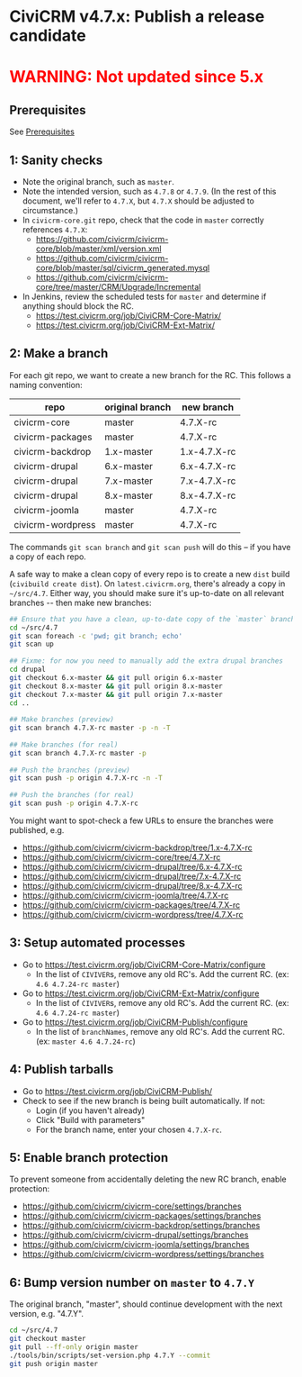 # CiviCRM v4.7.x: Publish a release candidate

#  <span style="color:red">__WARNING__: Not updated since 5.x</span>


## Prerequisites

See [Prerequisites](any-prereq.md)

## 1: Sanity checks

* Note the original branch, such as `master`.
* Note the intended version, such as `4.7.8` or `4.7.9`. (In the rest of this document, we'll refer to `4.7.X`, but `4.7.X` should be adjusted to circumstance.)
* In `civicrm-core.git` repo, check that the code in `master` correctly references `4.7.X`:
    * https://github.com/civicrm/civicrm-core/blob/master/xml/version.xml
    * https://github.com/civicrm/civicrm-core/blob/master/sql/civicrm_generated.mysql
    * https://github.com/civicrm/civicrm-core/tree/master/CRM/Upgrade/Incremental
*  In Jenkins, review the scheduled tests for `master` and determine if anything should block the RC.
    * https://test.civicrm.org/job/CiviCRM-Core-Matrix/
    * https://test.civicrm.org/job/CiviCRM-Ext-Matrix/

## 2: Make a branch

For each git repo, we want to create a new branch for the RC. This follows a naming convention:


| repo | original branch | new branch |
|------|-----------------|------------|
|civicrm-core|master|4.7.X-rc|
|civicrm-packages|master|4.7.X-rc|
|civicrm-backdrop|1.x-master|1.x-4.7.X-rc|
|civicrm-drupal|6.x-master|6.x-4.7.X-rc|
|civicrm-drupal|7.x-master|7.x-4.7.X-rc|
|civicrm-drupal|8.x-master|8.x-4.7.X-rc|
|civicrm-joomla|master|4.7.X-rc|
|civicrm-wordpress|master|4.7.X-rc|

The commands `git scan branch` and `git scan push` will do this – if you have a copy of each repo.

A safe way to make a clean copy of every repo is to create a new `dist` build (`civibuild create dist`). On `latest.civicrm.org`, there's already a copy in `~/src/4.7`. Either way, you should make sure it's up-to-date on all relevant branches -- then make new branches:

```bash
## Ensure that you have a clean, up-to-date copy of the `master` branch.
cd ~/src/4.7
git scan foreach -c 'pwd; git branch; echo'
git scan up
 
## Fixme: for now you need to manually add the extra drupal branches
cd drupal
git checkout 6.x-master && git pull origin 6.x-master
git checkout 8.x-master && git pull origin 8.x-master
git checkout 7.x-master && git pull origin 7.x-master
cd ..
 
## Make branches (preview)
git scan branch 4.7.X-rc master -p -n -T
 
## Make branches (for real)
git scan branch 4.7.X-rc master -p
 
## Push the branches (preview)
git scan push -p origin 4.7.X-rc -n -T
 
## Push the branches (for real)
git scan push -p origin 4.7.X-rc
```

You might want to spot-check a few URLs to ensure the branches were published, e.g.

* https://github.com/civicrm/civicrm-backdrop/tree/1.x-4.7.X-rc
* https://github.com/civicrm/civicrm-core/tree/4.7.X-rc
* https://github.com/civicrm/civicrm-drupal/tree/6.x-4.7.X-rc
* https://github.com/civicrm/civicrm-drupal/tree/7.x-4.7.X-rc
* https://github.com/civicrm/civicrm-drupal/tree/8.x-4.7.X-rc
* https://github.com/civicrm/civicrm-joomla/tree/4.7.X-rc
* https://github.com/civicrm/civicrm-packages/tree/4.7.X-rc
* https://github.com/civicrm/civicrm-wordpress/tree/4.7.X-rc

## 3: Setup automated processes

* Go to https://test.civicrm.org/job/CiviCRM-Core-Matrix/configure
    * In the list of `CIVIVER`s, remove any old RC's. Add the current RC. (ex: `4.6 4.7.24-rc master`)
* Go to https://test.civicrm.org/job/CiviCRM-Ext-Matrix/configure
    * In the list of `CIVIVER`s, remove any old RC's. Add the current RC. (ex: `4.6 4.7.24-rc master`)
* Go to https://test.civicrm.org/job/CiviCRM-Publish/configure
    * In the list of `branchNames`, remove any old RC's. Add the current RC. (ex: `master 4.6 4.7.24-rc`)
   
## 4: Publish tarballs

* Go to https://test.civicrm.org/job/CiviCRM-Publish/
* Check to see if the new branch is being built automatically. If not:
    * Login (if you haven't already)
    * Click "Build with parameters"
    * For the branch name, enter your chosen `4.7.X-rc`.

## 5: Enable branch protection

To prevent someone from accidentally deleting the new RC branch, enable protection:

* https://github.com/civicrm/civicrm-core/settings/branches
* https://github.com/civicrm/civicrm-packages/settings/branches
* https://github.com/civicrm/civicrm-backdrop/settings/branches
* https://github.com/civicrm/civicrm-drupal/settings/branches
* https://github.com/civicrm/civicrm-joomla/settings/branches
* https://github.com/civicrm/civicrm-wordpress/settings/branches

## 6: Bump version number on `master` to  `4.7.Y`

The original branch, "master", should continue development with the next version, e.g. "4.7.Y".

```bash
cd ~/src/4.7
git checkout master
git pull --ff-only origin master
./tools/bin/scripts/set-version.php 4.7.Y --commit
git push origin master
```
